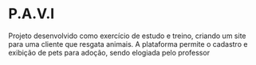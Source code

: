 # P.A.V.I
Projeto desenvolvido como exercício de estudo e treino, criando um site para uma cliente que resgata animais. A plataforma permite o cadastro e exibição de pets para adoção, sendo elogiada pelo professor
